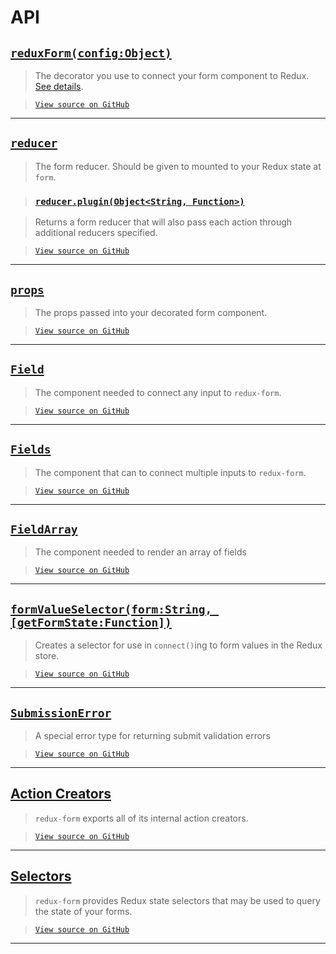 # API

## [`reduxForm(config:Object)`](ReduxForm.md)

> The decorator you use to connect your form component to Redux.
[See details](ReduxForm.md).

> [`View source on GitHub`](https://github.com/erikras/redux-form/blob/master/src/reduxForm.js)

---

## [`reducer`](Reducer.md)

> The form reducer. Should be given to mounted to your Redux state at `form`.

> ### [`reducer.plugin(Object<String, Function>)`](ReducerPlugin.md)

> Returns a form reducer that will also pass each action through additional reducers specified.

> [`View source on GitHub`](https://github.com/erikras/redux-form/blob/master/src/reducer.js)

---

## [`props`](Props.md)

> The props passed into your decorated form component.

> [`View source on GitHub`](https://github.com/erikras/redux-form/blob/master/src/reduxForm.js#L347)

---

## [`Field`](Field.md)

> The component needed to connect any input to `redux-form`.

> [`View source on GitHub`](https://github.com/erikras/redux-form/blob/master/src/Field.js)

---

## [`Fields`](Fields.md)

> The component that can to connect multiple inputs to `redux-form`.

> [`View source on GitHub`](https://github.com/erikras/redux-form/blob/master/src/Fields.js)

---

## [`FieldArray`](FieldArray.md)

> The component needed to render an array of fields

> [`View source on GitHub`](https://github.com/erikras/redux-form/blob/master/src/FieldArray.js)

---

## [`formValueSelector(form:String, [getFormState:Function])`](FormValueSelector.md)

> Creates a selector for use in `connect()`ing to form values in the Redux store.

> [`View source on GitHub`](https://github.com/erikras/redux-form/blob/master/src/formValueSelector.js)

---

## [`SubmissionError`](SubmissionError.md)

> A special error type for returning submit validation errors

> [`View source on GitHub`](https://github.com/erikras/redux-form/blob/master/src/SubmissionError.js)

---

## [Action Creators](ActionCreators.md)

> `redux-form` exports all of its internal action creators.

> [`View source on GitHub`](https://github.com/erikras/redux-form/blob/master/src/actions.js)

---

## [Selectors](Selectors.md)

> `redux-form` provides Redux state selectors that may be used to query the state of your forms.

> [`View source on GitHub`](https://github.com/erikras/redux-form/tree/master/src/selectors)

---

